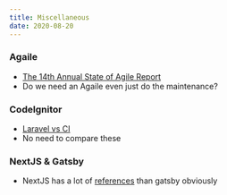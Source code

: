 ```yaml
---
title: Miscellaneous
date: 2020-08-20
---
```

### Agaile
- [The 14th Annual State of Agile Report](https://stateofagile.com/)
- Do we need an Agaile even just do the maintenance?

### CodeIgnitor
- [Laravel vs CI](https://trends.google.com/trends/explore?date=2010-07-21%202020-08-21&q=%2Fm%2F02qgdkj,%2Fm%2F0jwy148)
- No need to compare these

### NextJS & Gatsby
- NextJS has a lot of [references](https://nextjs.org/showcase) than gatsby obviously